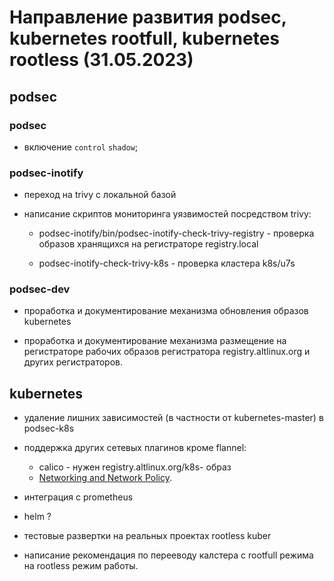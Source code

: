 # Направление развития podsec, kubernetes rootfull, kubernetes rootless (31.05.2023)

## podsec

### podsec

- включение `control` `shadow`;

### podsec-inotify

- переход на trivy с локальной базой

- написание скриптов мониторинга уязвимостей посредством trivy:

  * podsec-inotify/bin/podsec-inotify-check-trivy-registry - проверка образов хранящихся на регистраторе registry.local

  * podsec-inotify-check-trivy-k8s - проверка кластера k8s/u7s

### podsec-dev

- проработка и документирование механизма обновления образов kubernetes

- проработка и документирование механизма размещение на регистраторе рабочих образов регистратора registry.altlinux.org и других регистраторов.


## kubernetes

- удаление лишних зависимостей (в частности от kubernetes-master) в podsec-k8s

- поддержка других сетевых плагинов кроме flannel:
  * calico - нужен registry.altlinux.org/k8s- образ
  * [Networking and Network Policy](https://kubernetes.io/docs/concepts/cluster-administration/addons/#networking-and-network-policy).

- интеграция с prometheus[
](https://kubernetes.io/docs/concepts/cluster-administration/addons/#networking-and-network-policy)

- helm ?

- тестовые развертки на реальных проектах rootless kuber

- написание рекомендация по перееводу калстера с rootfull режима на rootless режим работы.

